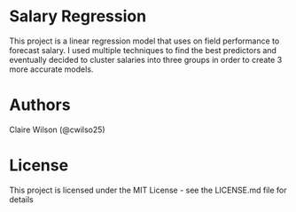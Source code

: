 # Salary Regression
This project is a linear regression model that uses on field performance to forecast salary.
I used multiple techniques to find the best predictors and eventually decided to cluster salaries into three groups in order to create 3 more accurate models.

# Authors
Claire Wilson (@cwilso25)

# License
This project is licensed under the MIT License - see the LICENSE.md file for details
